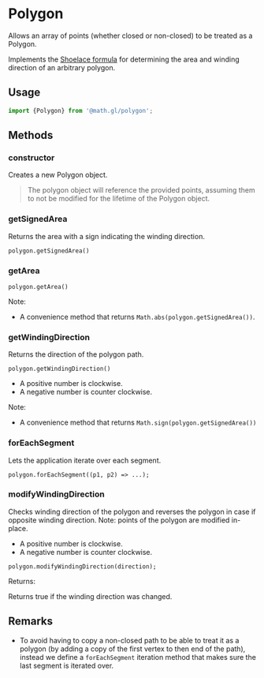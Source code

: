 # Polygon

Allows an array of points (whether closed or non-closed) to be treated as a Polygon.

Implements the [Shoelace formula](https://en.wikipedia.org/wiki/Shoelace_formula) for determining the area and winding direction of an arbitrary polygon.

## Usage

```js
import {Polygon} from '@math.gl/polygon';
```

## Methods

### constructor

Creates a new Polygon object.

> The polygon object will reference the provided points, assuming them to not be modified for the lifetime of the Polygon object.

### getSignedArea

Returns the area with a sign indicating the winding direction.

`polygon.getSignedArea()`

### getArea

`polygon.getArea()`

Note:

- A convenience method that returns `Math.abs(polygon.getSignedArea())`.

### getWindingDirection

Returns the direction of the polygon path.

`polygon.getWindingDirection()`

- A positive number is clockwise.
- A negative number is counter clockwise.

Note:

- A convenience method that returns `Math.sign(polygon.getSignedArea())`

### forEachSegment

Lets the application iterate over each segment.

`polygon.forEachSegment((p1, p2) => ...);`

### modifyWindingDirection

Checks winding direction of the polygon and reverses the polygon in case if opposite winding direction. Note: points of the polygon are modified in-place.

- A positive number is clockwise.
- A negative number is counter clockwise.

`polygon.modifyWindingDirection(direction);`

Returns:

Returns true if the winding direction was changed.

## Remarks

- To avoid having to copy a non-closed path to be able to treat it as a polygon (by adding a copy of the first vertex to then end of the path),
  instead we define a `forEachSegment` iteration method that makes sure the last segment is iterated over.
